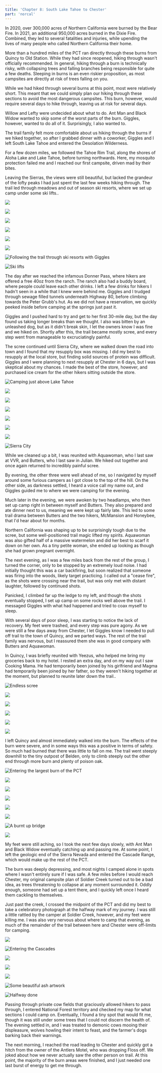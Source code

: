 ```yaml
---
title: 'Chapter 8: South Lake Tahoe to Chester'
part: 'norcal'
---
```


<script lang="ts">
import Images from '$lib/components/Images.svelte';
</script>

In 2020, over 300,000 acres of Northern California were burned by the Bear Fire. In 2021, an additional 950,000 acres
burned in the Dixie Fire. Combined, they led to several fatalities and injuries, while upending the lives of many people
who called Northern California their home.

More than a hundred miles of the PCT ran directly through these burns from Quincy to Old Station. While they had since
reopened, hiking through wasn't officially recommended. In general, hiking through a burn is technically risky, with
collapsing trees and falling branches being responsible for quite a few deaths. Sleeping in burns is an even riskier
proposition, as most campsites are directly at risk of trees falling on you.

While we had hiked through several burns at this point, most were relatively short. This meant that we could simply plan
our hiking through these sections to avoid the most dangerous campsites. This burn, however, would require several days
to hike through, leaving us at risk for several days.

Willow and Lefty were undecided about what to do. Ant Man and Black Widow wanted to skip some of the worst parts of the
burn. Giggles, however, wanted to do all of it. Surprisingly, I also wanted to.

The trail family felt more comfortable about us hiking through the
burns if we hiked together, so after I grabbed dinner with a coworker, Giggles and I left South Lake Tahoe and entered
the Desolation Wilderness.

For a few dozen miles, we followed the Tahoe Rim Trail, along the shores of Aloha Lake and Lake Tahoe, before turning
northwards. Here, my mosquito protection failed me and I reached our first campsite, driven mad by their bites.

Leaving the Sierras, the views were still beautiful, but lacked the grandeur of the lofty peaks I had just spent the
last few weeks hiking through. The trail led through meadows and out of season ski resorts, where we set up camp under
some ski lifts..

![](https://cdn.jeeveshikedthepct.com/images/de38ad66-fedc-4b7f-1807-5b29fc22ca00.jpeg)

![](https://cdn.jeeveshikedthepct.com/images/d5e028c1-892a-4698-0c2f-f41dba545c00.jpeg)

![](https://cdn.jeeveshikedthepct.com/images/0c2ba0a4-5712-4770-1be6-30a6ce9cba00.jpeg)

![](https://cdn.jeeveshikedthepct.com/images/594f423c-ac37-4351-5df4-8b04e509d900.jpeg)

![](https://cdn.jeeveshikedthepct.com/images/cbb721ca-e621-4a53-ed79-47d9b83e2c00.jpeg)

![](https://cdn.jeeveshikedthepct.com/images/515fc7de-d69c-4488-5918-64783c722d00.jpeg)

![Following the trail through ski resorts with Giggles](https://cdn.jeeveshikedthepct.com/images/899e11d0-ecf4-4b4e-6708-f41fa0a94000.jpeg)

![Ski lifts](https://cdn.jeeveshikedthepct.com/images/77ec8366-3acd-4bc9-9806-17d03ab66300.jpeg)

The day after we reached the infamous Donner Pass, where hikers are offered a free 40oz from the ranch. The ranch also
had a buddy board, where people could leave each other drinks. I left a few drinks for hikers I hadn't seen in a while
that I knew were behind me. Giggles and I trudged through sewage filled tunnels underneath Highway 80, before climbing
towards the Peter Grubb's hut. As we did not have a reservation, we quickly peeked inside before camping at the springs
just past it.

Giggles and I pushed hard to try and get to her first 30-mile day, but the day found us taking longer breaks than we
thought. I also was bitten by an unleashed dog, but as it didn't break skin, I let the owners know I was fine and we
hiked on. Shortly after this, the trail became mostly scree, and every step went from manageable to excruciatingly
painful.

The scree continued until Sierra City, where we walked down the road into town and I found that my resupply box was
missing. I did my best to resupply at the local store, but finding solid sources of protein was difficult. Giggles and I
were planning to next resupply at Chester in 6 days, but I was skeptical about my chances. I made the best of the store,
however, and purchased ice cream for the other hikers sitting outside the store.

![Camping just above Lake Tahoe](https://cdn.jeeveshikedthepct.com/images/1440b4a5-ba50-4d1d-3399-6d7e999ab500.jpeg)

![](https://cdn.jeeveshikedthepct.com/images/33d620e3-4d24-4c81-dff1-251942df8b00.jpeg)

![](https://cdn.jeeveshikedthepct.com/images/787dcf9d-c954-4d7e-0a20-cc2422928300.jpeg)

![](https://cdn.jeeveshikedthepct.com/images/4b0098b3-c56d-4d7b-0a2d-83e4ee76c500.jpeg)

![](https://cdn.jeeveshikedthepct.com/images/f5c0e152-bd6b-400a-747d-1e1b890bcc00.jpeg)

![](https://cdn.jeeveshikedthepct.com/images/aaae1f06-c081-4fb0-c5ef-c5140cb83100.jpeg)

![](https://cdn.jeeveshikedthepct.com/images/c8fbe4ae-29fb-41d8-ef95-a16b2c2ff200.jpeg)

![Sierra City](https://cdn.jeeveshikedthepct.com/images/51e82eda-29d2-490e-b611-13b30a999800.jpeg)

While we cleaned up a bit, I was reunited with Aquawoman, who I last saw at VVR, and Butters, who I last saw in Julian.
We hiked out together and once again returned to incredibly painful scree.

By evening, the other three were well ahead of me, so I navigated by myself around some furious campers as I got close
to the top of the hill. On the other side, as darkness settled, I heard a voice call my name out, and Giggles guided me
to where we were camping for the evening.

Much later in the evening, we were awoken by two headlamps, who then set up camp right in between myself and Butters.
They also prepared and ate dinner next to us, meaning we were kept up fairly late. This led to some trail drama between
Butters and the two hikers, McMansion and Honeybee, that I'd hear about for months.

Northern California was shaping up to be surprisingly tough due to the scree, but some well-positioned trail magic
lifted my spirits. Aquawoman was also gifted half of a massive watermelon and did her best to scarf it down on her own.
As a tiny petite woman, she ended up looking as though she had grown pregnant overnight.

The next evening, as I was a few miles back from the rest of the group, I turned the corner, only to be stopped by an
extremely loud noise. I had initially thought this was a car backfiring, but soon realized that someone was firing into
the woods, likely target practicing. I called out a "cease fire", as the shots were crossing near the trail, but was
only met with distant laughter, followed by continued shots.

Panicked, I climbed far up the ledge to my left, and though the shots eventually stopped, I set up camp on some rocks
well above the trail. I messaged Giggles with what had happened and tried to coax myself to sleep.

With several days of poor sleep, I was starting to notice the lack of recovery. My feet were trashed, and every step was
pure agony. As we were still a few days away from Chester, I let Giggles know I needed to pull off trail to the town of
Quincy, and we parted ways. The rest of the trail family was nervous, but I reassured them she was in good company with
Butters and Aquawoman.

In Quincy, I was briefly reunited with Yeezus, who helped me bring my groceries back to my hotel. I rested an extra day,
and on my way out I saw Cooking Mama. He had temporarily been joined by his girlfriend and Magma had temporarily been
joined by her father, so they weren't hiking together at the moment, but planned to reunite later down the trail..

![Endless scree](https://cdn.jeeveshikedthepct.com/images/0c01523e-594f-46ce-fcb8-8441876c7f00.jpeg)

![](https://cdn.jeeveshikedthepct.com/images/fd7d03d7-74b0-4fa1-59d7-dd40b095b000.jpeg)

![](https://cdn.jeeveshikedthepct.com/images/658bf072-9ccf-4baf-cd36-9615da930100.jpeg)

![](https://cdn.jeeveshikedthepct.com/images/0bd56e6c-7da6-4594-8b70-7e10905ed400.jpeg)

![](https://cdn.jeeveshikedthepct.com/images/73ef9fbf-e6e5-4ab0-3722-1e9b5ec5d100.jpeg)

![](https://cdn.jeeveshikedthepct.com/images/54a4033f-f41c-46a3-302d-f1745e513b00.jpeg)

I left Quincy and almost immediately walked into the burn. The effects of the burn were severe, and in some ways this
was a positive in terms of safety. So much had burned that there was little to fall on me. The trail went steeply
downhill to the tiny outpost of Belden, only to climb steeply out the other end through more burn and plenty of poison
oak.

![Entering the largest burn of the PCT](https://cdn.jeeveshikedthepct.com/images/e283cf2c-8e2a-499f-b5e1-064234a32e00.jpeg)

![](https://cdn.jeeveshikedthepct.com/images/6ce34000-f976-4fe7-9f70-f32cf0023500.jpeg)

![](https://cdn.jeeveshikedthepct.com/images/189ada95-e2fb-42f4-7e54-1bc1e5bb7300.jpeg)

![](https://cdn.jeeveshikedthepct.com/images/cb2dfdf7-fdc5-4a5e-ddba-02141678a200.jpeg)

![](https://cdn.jeeveshikedthepct.com/images/9ec2c057-cce7-48b6-0a3c-fdac58ebdc00.jpeg)

![](https://cdn.jeeveshikedthepct.com/images/77a154ec-8286-4d14-6f50-dd712a801c00.jpeg)

![A burnt up bridge](https://cdn.jeeveshikedthepct.com/images/2e3630e6-5b39-4b3a-7c1b-74aa3eaafa00.jpeg)

![](https://cdn.jeeveshikedthepct.com/images/8a735a31-59ee-4d79-d105-98a186477900.jpeg)

My feet were still aching, so I took the next few days slowly, with Ant Man and Black Widow eventually catching up and
passing me. At some point, I left the geologic end of the Sierra Nevada and entered the Cascade Range, which would make
up the rest of the PCT.

The burn was deeply depressing, and most nights I camped alone in spots where I wasn't entirely sure if I was safe. A
few miles before I would reach Chester, my original campsite plan of Soldier Creek turned out to be a bad idea, as trees
threatening to collapse at any moment surrounded it. Oddly enough, someone had set up a tent there, and I quickly left
once I heard them cackling to themselves.

Just past the creek, I crossed the midpoint of the PCT and did my best to take a celebratory photograph at the halfway
mark of my journey. I was still a little rattled by the camper at Soldier Creek, however, and my feet were killing me. I
was also very nervous about where to camp that evening, as much of the remainder of the trail between here and Chester
were off-limits for camping.

![](https://cdn.jeeveshikedthepct.com/images/5a6dd4c5-4859-4b64-a58f-375a80491200.jpeg)

![Entering the Cascades](https://cdn.jeeveshikedthepct.com/images/72e2f76f-f3a3-4be0-e720-841e2eedc600.jpeg)

![](https://cdn.jeeveshikedthepct.com/images/b751cf39-026d-4524-4d23-334f9b8e5900.jpeg)

![](https://cdn.jeeveshikedthepct.com/images/e0dad785-fd15-4e7f-149e-1bfc3a333400.jpeg)

![](https://cdn.jeeveshikedthepct.com/images/b37996b1-dfeb-4141-9fa7-e8d6ba7d5700.jpeg)

![Some beautiful ash artwork](https://cdn.jeeveshikedthepct.com/images/a5cc4386-9a0e-4685-e8c1-9595e47aaa00.jpeg)

![Halfway done](https://cdn.jeeveshikedthepct.com/images/2a9df621-7c78-4a41-e1d4-1a76b51bb000.jpeg)

Passing through private cow fields that graciously allowed hikers to pass through, I entered National Forest territory
and checked my map for what sections I could camp on. Eventually, I found a tiny spot that would fit me, though it was
still under some trees that I could not discern the health of. The evening settled in, and I was treated to demonic cows
mooing their displeasure, wolves howling their intent to feast, and the farmer's dogs barking back their warnings.

The next morning, I reached the road leading to Chester and quickly got a hitch from the owner of the Antlers Motel, who
was dropping Floss off. We joked about how we never actually saw the other person on trail. At this point, the majority
of the burn areas were finished, and I just needed one last burst of energy to get me through.
